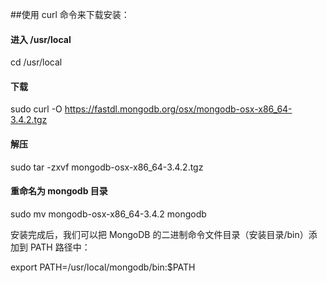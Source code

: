 ##使用 curl 命令来下载安装：

#### 进入 /usr/local
cd /usr/local

#### 下载
sudo curl -O https://fastdl.mongodb.org/osx/mongodb-osx-x86_64-3.4.2.tgz

#### 解压
sudo tar -zxvf mongodb-osx-x86_64-3.4.2.tgz

#### 重命名为 mongodb 目录

sudo mv mongodb-osx-x86_64-3.4.2 mongodb

安装完成后，我们可以把 MongoDB 的二进制命令文件目录（安装目录/bin）添加到 PATH 路径中：

export PATH=/usr/local/mongodb/bin:$PATH